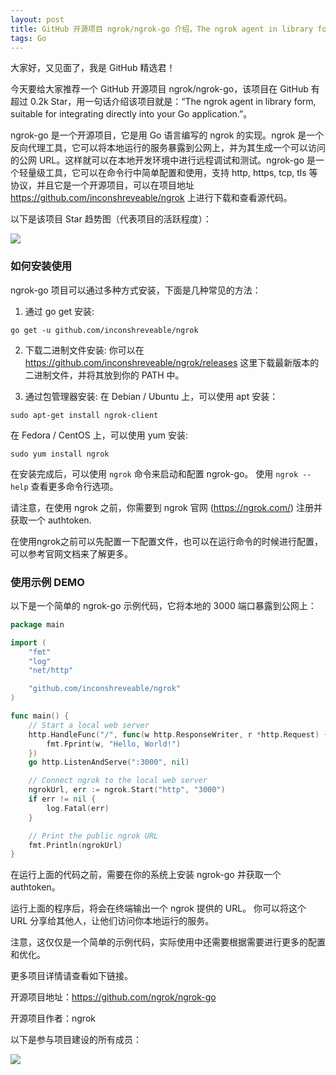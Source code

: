 ```yaml
---
layout: post
title: GitHub 开源项目 ngrok/ngrok-go 介绍，The ngrok agent in library form, suitable for integrating directly into your Go application.
tags: Go
---
```


大家好，又见面了，我是 GitHub 精选君！

今天要给大家推荐一个 GitHub 开源项目 ngrok/ngrok-go，该项目在 GitHub 有超过 0.2k Star，用一句话介绍该项目就是：“The ngrok agent in library form, suitable for integrating directly into your Go application.”。


ngrok-go 是一个开源项目，它是用 Go 语言编写的 ngrok 的实现。ngrok 是一个反向代理工具，它可以将本地运行的服务暴露到公网上，并为其生成一个可以访问的公网 URL。这样就可以在本地开发环境中进行远程调试和测试。ngrok-go 是一个轻量级工具，它可以在命令行中简单配置和使用，支持 http, https, tcp, tls 等协议，并且它是一个开源项目，可以在项目地址 https://github.com/inconshreveable/ngrok 上进行下载和查看源代码。


以下是该项目 Star 趋势图（代表项目的活跃程度）：

![](https://api.star-history.com/svg?repos=ngrok/ngrok-go&type=Timeline)

### 如何安装使用

ngrok-go 项目可以通过多种方式安装，下面是几种常见的方法：

1. 通过 go get 安装:
```
go get -u github.com/inconshreveable/ngrok
```

2. 下载二进制文件安装:
   你可以在 https://github.com/inconshreveable/ngrok/releases 这里下载最新版本的二进制文件，并将其放到你的 PATH 中。

3. 通过包管理器安装:
   在 Debian / Ubuntu 上，可以使用 apt 安装：
```
sudo apt-get install ngrok-client
```
   在 Fedora / CentOS 上，可以使用 yum 安装:
```
sudo yum install ngrok
```

在安装完成后，可以使用 `ngrok` 命令来启动和配置 ngrok-go。 使用 `ngrok --help` 查看更多命令行选项。

请注意，在使用 ngrok 之前，你需要到 ngrok 官网 (https://ngrok.com/) 注册并获取一个 authtoken.

在使用ngrok之前可以先配置一下配置文件，也可以在运行命令的时候进行配置，可以参考官网文档来了解更多。


### 使用示例 DEMO

以下是一个简单的 ngrok-go 示例代码，它将本地的 3000 端口暴露到公网上：
```go
package main

import (
    "fmt"
    "log"
    "net/http"

    "github.com/inconshreveable/ngrok"
)

func main() {
    // Start a local web server
    http.HandleFunc("/", func(w http.ResponseWriter, r *http.Request) {
        fmt.Fprint(w, "Hello, World!")
    })
    go http.ListenAndServe(":3000", nil)

    // Connect ngrok to the local web server
    ngrokUrl, err := ngrok.Start("http", "3000")
    if err != nil {
        log.Fatal(err)
    }

    // Print the public ngrok URL
    fmt.Println(ngrokUrl)
}
```
在运行上面的代码之前，需要在你的系统上安装 ngrok-go 并获取一个 authtoken。

运行上面的程序后，将会在终端输出一个 ngrok 提供的 URL。 你可以将这个 URL 分享给其他人，让他们访问你本地运行的服务。

注意，这仅仅是一个简单的示例代码，实际使用中还需要根据需要进行更多的配置和优化。


更多项目详情请查看如下链接。

开源项目地址：https://github.com/ngrok/ngrok-go 

开源项目作者：ngrok

以下是参与项目建设的所有成员：

![](https://contrib.rocks/image?repo=ngrok/ngrok-go)

